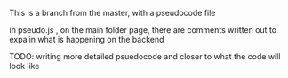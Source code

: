 This is a branch from the master, with a pseudocode file

in pseudo.js , on the main folder page, there are comments written out to expalin what is happening on the backend

TODO: writing more detailed psuedocode and closer to what the code will look like
